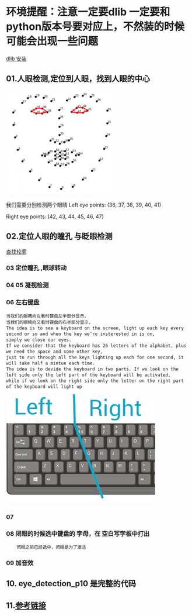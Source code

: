 
# 环境提醒：注意一定要dlib 一定要和python版本号要对应上，不然装的时候可能会出现一些问题
[dlib 安装](https://blog.csdn.net/ljflinux/article/details/104286540?spm=1000.2123.3001.4430)

## 01.人眼检测,定位到人眼，找到人眼的中心

![](images/p1.png)

我们需要分别检测两个眼睛
Left eye points: (36, 37, 38, 39, 40, 41)

Right eye points: (42, 43, 44, 45, 46, 47)

## 02.定位人眼的瞳孔 与眨眼检测
[查找轮廓](https://www.cnblogs.com/dcxh/p/13505471.html) 

### 03 定位瞳孔 ,眼球转动

### 04 05 凝视检测

### 06 左右键盘
    当我们的眼睛向左看时键盘左半部分显示，
    当我们的眼睛向又看时键盘的右半部分显示，
    The idea is to see a keyboard on the screen, light up each key every second or so and when the key we’re insterested in is on, 
    simply we close our eyes.
    If we consider that the keyboard has 26 letters of the alphabet, plus we need the space and some other key, 
    just to run through all the keys lighting up each for one second, it will take half a mintue each time.
    The idea is to devide the keyboard in two parts. If we look on the left side only the left part of the keyboard will be activated, 
    while if we look on the right side only the letter on the right part of the keyboard will light up
![](images/left_right_gazecontrolled_keyboard.png) 

### 07 
### 08 闭眼的时候选中键盘的 字母，在 空白写字板中打出
        闭眼之前已经选中，闭眼是为了激活

### 09 加音效

## 10. eye_detection_p10  是完整的代码

## 11.[参考链接](https://pysource.com/2019/02/07/write-using-your-eyes-gaze-controlled-keyboard-with-python-and-opencv-p-10/)